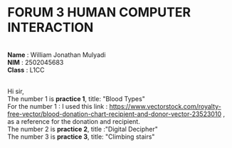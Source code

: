 <h1> FORUM 3 HUMAN COMPUTER INTERACTION</h1><br>
<b>Name</b> : William Jonathan Mulyadi<br>
<b>NIM</b> : 2502045683<br>
<b>Class</b> : L1CC<br><br>

Hi sir,<br> 
The number 1 is <b>practice 1</b>, title: "Blood Types"<br>
For the number 1 : I used this link : https://www.vectorstock.com/royalty-free-vector/blood-donation-chart-recipient-and-donor-vector-23523010 ,<br>
as a reference for the donation and recipient.<br>
The number 2 is <b>practice 2</b>, title :"Digital Decipher"<br>
  The number 3 is <b>practice 3</b>, title: "Climbing stairs"<br>
